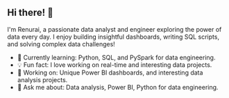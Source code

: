 ## Hi there! 👋
I'm Renurai, a passionate data analyst and engineer exploring the power of data every day. I enjoy building insightful dashboards, writing SQL scripts, and solving complex data challenges!

- 🌱 Currently learning: Python, SQL, and PySpark for data engineering.
- 💡 Fun fact: I love working on real-time and interesting data projects.
- 🔭 Working on: Unique Power BI dashboards, and interesting data analysis projects.
- 💬 Ask me about: Data analysis, Power BI, Python for data engineering.
>
